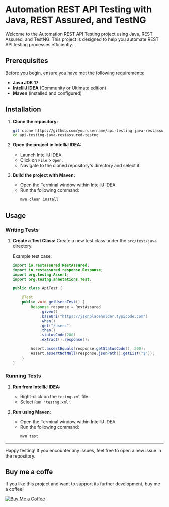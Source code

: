 # Automation REST API Testing with Java, REST Assured, and TestNG

Welcome to the Automation REST API Testing project using Java, REST Assured, and TestNG. This project is designed to help you automate REST API testing processes efficiently.

## Prerequisites

Before you begin, ensure you have met the following requirements:
- **Java JDK 17**
- **IntelliJ IDEA** (Community or Ultimate edition)
- **Maven** (installed and configured)

## Installation

1. **Clone the repository:**
   ```bash
   git clone https://github.com/yourusername/api-testing-java-restassured-testng.git
   cd api-testing-java-restassured-testng
   ```

2. **Open the project in IntelliJ IDEA:**
   - Launch IntelliJ IDEA.
   - Click on `File` > `Open`.
   - Navigate to the cloned repository's directory and select it.

3. **Build the project with Maven:**
   - Open the Terminal window within IntelliJ IDEA.
   - Run the following command:
     ```bash
     mvn clean install
     ```

## Usage

### Writing Tests

1. **Create a Test Class:**
   Create a new test class under the `src/test/java` directory.

   Example test case:
   ```java
   import io.restassured.RestAssured;
   import io.restassured.response.Response;
   import org.testng.Assert;
   import org.testng.annotations.Test;

   public class ApiTest {

       @Test
       public void getUsersTest() {
           Response response = RestAssured
               .given()
               .baseUri("https://jsonplaceholder.typicode.com")
               .when()
               .get("/users")
               .then()
               .statusCode(200)
               .extract().response();

           Assert.assertEquals(response.getStatusCode(), 200);
           Assert.assertNotNull(response.jsonPath().getList("$"));
       }
   }
   ```

### Running Tests

1. **Run from IntelliJ IDEA:**
   - Right-click on the `testng.xml` file.
   - Select `Run 'testng.xml'`.

2. **Run using Maven:**
   - Open the Terminal window within IntelliJ IDEA.
   - Run the following command:
     ```bash
     mvn test
     ```

---

Happy testing! If you encounter any issues, feel free to open a new issue in the repository.

## Buy me a coffe

If you like this project and want to support its further development, buy me a coffee!

[![Buy Me a Coffee](https://www.buymeacoffee.com/assets/img/guidelines/download-assets-sm-1.svg)](https://www.buymeacoffee.com/kudajengke404)
